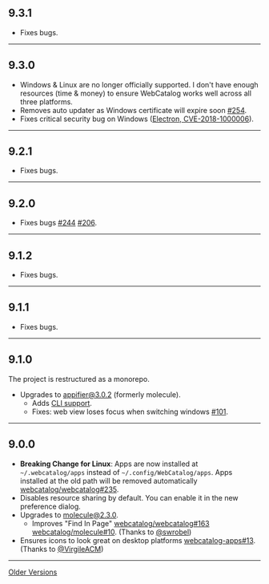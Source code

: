 ## 9.3.1
- Fixes bugs.

---

## 9.3.0
- Windows & Linux are no longer officially supported. I don't have enough resources (time & money) to ensure WebCatalog works well across all three platforms.
- Removes auto updater as Windows certificate will expire soon [#254](https://github.com/quanglam2807/webcatalog/issues/254).
- Fixes critical security bug on Windows ([Electron, CVE-2018-1000006](https://electronjs.org/blog/protocol-handler-fix)).

---

## 9.2.1
- Fixes bugs.

---

## 9.2.0
- Fixes bugs [#244](https://github.com/quanglam2807/webcatalog/issues/244) [#206](https://github.com/quanglam2807/webcatalog/issues/206).

---

## 9.1.2
- Fixes bugs.

---

## 9.1.1
- Fixes bugs.

---

## 9.1.0
The project is restructured as a monorepo.

- Upgrades to [appifier@3.0.2](https://www.npmjs.com/package/appifier) (formerly molecule).
  - Adds [CLI support](https://github.com/quanglam2807/webcatalog#command-line).
  - Fixes: web view loses focus when switching windows [#101](https://github.com/quanglam2807/webcatalog/issues/101).

---

## 9.0.0
- **Breaking Change for Linux**: Apps are now installed at `~/.webcatalog/apps` instead of `~/.config/WebCatalog/apps`. Apps installed at the old path will be removed automatically [webcatalog/webcatalog#235](https://github.com/quanglam2807/webcatalog/issues/235).
- Disables resource sharing by default. You can enable it in the new preference dialog.
- Upgrades to [molecule@2.3.0](https://github.com/webcatalog/molecule/releases/tag/v2.3.0).
  - Improves "Find In Page" [webcatalog/webcatalog#163](https://github.com/quanglam2807/webcatalog/issues/163) [webcatalog/molecule#10](https://github.com/webcatalog/molecule/pull/10). (Thanks to [@swrobel](https://github.com/swrobel))
- Ensures icons to look great on desktop platforms [webcatalog-apps#13](https://github.com/quanglam2807/webcatalog-apps/pull/13).  (Thanks to [@VirgileACM](https://github.com/VirgileACM))

---

[Older Versions](https://raw.githubusercontent.com/webcatalog/webcatalog/master/RELEASE_NOTES0.md)
